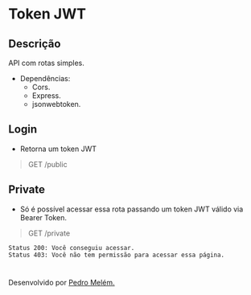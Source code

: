 # Token JWT

## Descrição
API com rotas simples.
- Dependências:
    - Cors.
    - Express.
    - jsonwebtoken.

## Login
- Retorna um token JWT

> GET /public

## Private
- Só é possível acessar essa rota passando um token JWT válido via Bearer Token.

> GET /private

    Status 200: Você conseguiu acessar.
    Status 403: Você não tem permissão para acessar essa página.

#
Desenvolvido por [Pedro Melém.](https://mrmelem.github.io/site-portfolio)